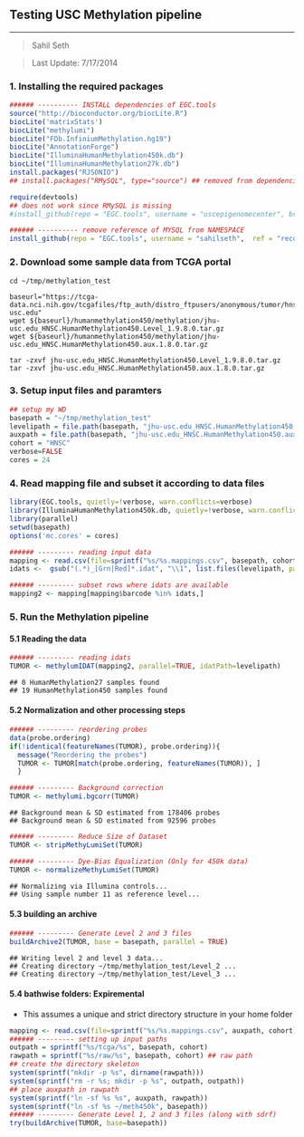 Testing USC Methylation pipeline
-----
-----

> Sahil Seth

> Last Update: 7/17/2014


### 1. Installing the required packages

```r
###### ---------- INSTALL dependencies of EGC.tools
source("http://bioconductor.org/biocLite.R")
biocLite('matrixStats')
biocLite("methylumi")
biocLite("FDb.InfiniumMethylation.hg19")
biocLite("AnnotationForge")
biocLite("IlluminaHumanMethylation450k.db")
biocLite("IlluminaHumanMethylation27k.db")
install.packages("RJSONIO")
## install.packages("RMySQL", type="source") ## removed from dependencies

require(devtools)
## does not work since RMySQL is missing
#install_github(repo = "EGC.tools", username = "uscepigenomecenter", branch = "recovery")

###### ---------- remove reference of MYSQL from NAMESPACE
install_github(repo = "EGC.tools", username = "sahilseth",  ref = "recovery")
```

### 2. Download some sample data from TCGA portal
```
cd ~/tmp/methylation_test

baseurl="https://tcga-data.nci.nih.gov/tcgafiles/ftp_auth/distro_ftpusers/anonymous/tumor/hnsc/cgcc/jhu-usc.edu"
wget ${baseurl}/humanmethylation450/methylation/jhu-usc.edu_HNSC.HumanMethylation450.Level_1.9.8.0.tar.gz
wget ${baseurl}/humanmethylation450/methylation/jhu-usc.edu_HNSC.HumanMethylation450.aux.1.8.0.tar.gz

tar -zxvf jhu-usc.edu_HNSC.HumanMethylation450.Level_1.9.8.0.tar.gz
tar -zxvf jhu-usc.edu_HNSC.HumanMethylation450.aux.1.8.0.tar.gz
```

### 3. Setup input files and paramters

```r
## setup my WD
basepath = "~/tmp/methylation_test"
levelipath = file.path(basepath, "jhu-usc.edu_HNSC.HumanMethylation450.Level_1.9.8.0")
auxpath = file.path(basepath, "jhu-usc.edu_HNSC.HumanMethylation450.aux.1.8.0")
cohort = "HNSC"
verbose=FALSE
cores = 24
```


### 4. Read mapping file and subset it according to data files

```r
library(EGC.tools, quietly=!verbose, warn.conflicts=verbose)
library(IlluminaHumanMethylation450k.db, quietly=!verbose, warn.conflicts=verbose)
library(parallel)
setwd(basepath)
options('mc.cores' = cores)

###### --------- reading input data
mapping <- read.csv(file=sprintf("%s/%s.mappings.csv", basepath, cohort), stringsAsFactors=FALSE)
idats <-  gsub("(.*)_[Grn|Red]*.idat", "\\1", list.files(levelipath, pattern="idat"))

###### --------- subset rows where idats are available
mapping2 <- mapping[mapping$barcode %in% idats,]
```

### 5. Run the Methylation pipeline
#### 5.1 Reading the data

```r
###### --------- reading idats
TUMOR <- methylumIDAT(mapping2, parallel=TRUE, idatPath=levelipath)
```

```
## 0 HumanMethylation27 samples found
## 19 HumanMethylation450 samples found
```

#### 5.2 Normalization and other processing steps

```r
###### --------- reordering probes
data(probe.ordering)
if(!identical(featureNames(TUMOR), probe.ordering)){
  message("Reordering the probes")
  TUMOR <- TUMOR[match(probe.ordering, featureNames(TUMOR)), ]
  }

###### --------- Background correction
TUMOR <- methylumi.bgcorr(TUMOR)
```

```
## Background mean & SD estimated from 178406 probes
## Background mean & SD estimated from 92596 probes
```

```r
###### --------- Reduce Size of Dataset
TUMOR <- stripMethyLumiSet(TUMOR)

###### --------- Dye-Bias Equalization (Only for 450k data)
TUMOR <- normalizeMethyLumiSet(TUMOR)
```

```
## Normalizing via Illumina controls...
## Using sample number 11 as reference level...
```

#### 5.3 building an archive
```r
###### --------- Generate Level 2 and 3 files
buildArchive2(TUMOR, base = basepath, parallel = TRUE)
```

```
## Writing level 2 and level 3 data...
## Creating directory ~/tmp/methylation_test/Level_2 ...
## Creating directory ~/tmp/methylation_test/Level_3 ...
```

#### 5.4 bathwise folders: Expiremental
- This assumes a unique and strict directory structure in your home folder


```r
mapping <- read.csv(file=sprintf("%s/%s.mappings.csv", auxpath, cohort), stringsAsFactors=FALSE)
###### --------- setting up input paths
outpath = sprintf("%s/tcga/%s", basepath, cohort)
rawpath = sprintf("%s/raw/%s", basepath, cohort) ## raw path
## create the directory skeleton
system(sprintf("mkdir -p %s", dirname(rawpath)))
system(sprintf("rm -r %s; mkdir -p %s", outpath, outpath))
## place auxpath in rawpath
system(sprintf("ln -sf %s %s", auxpath, rawpath))
system(sprintf("ln -sf %s ~/meth450k", basepath))
###### --------- Generate Level 1, 2 and 3 files (along with sdrf)
try(buildArchive(TUMOR, base=basepath))
```

